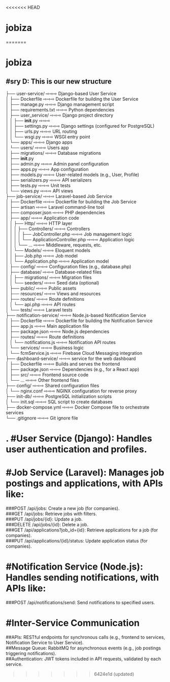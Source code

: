 <<<<<<< HEAD
# jobiza
=======
# jobiza
 #sry D: This is our new structure
 -

├── user-service/        ⇨⇨⇨         Django-based User Service<br/>
│   ├── Dockerfile       ⇨⇨⇨         Dockerfile for building the User Service<br/>
│   ├── manage.py        ⇨⇨⇨         Django management script<br/>
│   ├── requirements.txt ⇨⇨⇨         Python dependencies<br/>
│   ├── user_service/    ⇨⇨⇨         Django project directory<br/>
│   │   ├── __init__.py  ⇨⇨⇨<br/>
│   │   ├── settings.py  ⇨⇨⇨         Django settings (configured for PostgreSQL)<br/>
│   │   ├── urls.py      ⇨⇨⇨         URL routing<br/>
│   │   └── wsgi.py      ⇨⇨⇨         WSGI entry point<br/>
│   └── apps/            ⇨⇨⇨         Django apps<br/>
│       └── users/       ⇨⇨⇨         Users app<br/>
│           ├── migrations/ ⇨⇨⇨      Database migrations<br/>
│           ├── __init__.py<br/>
│           ├── admin.py   ⇨⇨⇨       Admin panel configuration<br/>
│           ├── apps.py    ⇨⇨⇨       App configuration<br/>
│           ├── models.py  ⇨⇨⇨       User-related models (e.g., User, Profile)<br/>
│           ├── serializers.py  ⇨⇨⇨    API serializers<br/>
│           ├── tests.py   ⇨⇨⇨       Unit tests<br/>
│           └── views.py   ⇨⇨⇨       API views<br/>
├── job-service/         ⇨⇨⇨         Laravel-based Job Service<br/>
│   ├── Dockerfile       ⇨⇨⇨         Dockerfile for building the Job Service<br/>
│   ├── artisan          ⇨⇨⇨         Laravel command-line tool<br/>
│   ├── composer.json    ⇨⇨⇨         PHP dependencies<br/>
│   ├── app/             ⇨⇨⇨         Application code<br/>
│   │   ├── Http/        ⇨⇨⇨         HTTP layer<br/>
│   │   │   ├── Controllers/ ⇨⇨⇨     Controllers<br/>
│   │   │   │   ├── JobController.php  ⇨⇨⇨         Job management logic<br/>
│   │   │   │   └── ApplicationController.php ⇨⇨⇨  Application logic<br/>
│   │   │   └── ...      ⇨⇨⇨         Middleware, requests, etc.<br/>
│   │   └── Models/      ⇨⇨⇨         Eloquent models<br/>
│   │       ├── Job.php  ⇨⇨⇨        Job model<br/>
│   │       └── Application.php ⇨⇨⇨  Application model<br/>
│   ├── config/          ⇨⇨⇨        Configuration files (e.g., database.php)<br/>
│   ├── database/        ⇨⇨⇨         Database-related files<br/>
│   │   ├── migrations/  ⇨⇨⇨         Migration files<br/>
│   │   └── seeders/     ⇨⇨⇨         Seed data (optional)<br/>
│   ├── public/          ⇨⇨⇨         Public assets<br/>
│   ├── resources/       ⇨⇨⇨         Views and resources<br/>
│   ├── routes/          ⇨⇨⇨         Route definitions<br/>
│   │   └── api.php      ⇨⇨⇨         API routes<br/>
│   └── tests/           ⇨⇨⇨         Laravel tests<br/>
├── notification-service/  ⇨⇨⇨         Node.js-based Notification Service<br/>
│   ├── Dockerfile       ⇨⇨⇨         Dockerfile for building the Notification Service<br/>
│   ├── app.js           ⇨⇨⇨         Main application file<br/>
│   ├── package.json     ⇨⇨⇨         Node.js dependencies<br/>
│   ├── routes/          ⇨⇨⇨         Route definitions<br/>
│   │   └── notifications.js ⇨⇨⇨      Notification API routes<br/>
│   └── services/        ⇨⇨⇨         Business logic<br/>
│       └── fcmService.js ⇨⇨⇨        Firebase Cloud Messaging integration<br/>
├── dashboard-service/    ⇨⇨⇨        service for the web dashboard<br/>
│   ├── Dockerfile        ⇨⇨⇨       Builds and serves the frontend<br/>
│   ├── package.json      ⇨⇨⇨       Dependencies (e.g., for a React app)<br/>
│   ├── src/              ⇨⇨⇨       Frontend source code<br/>
│   └── ...               ⇨⇨⇨       Other frontend files<br/>
├── config/              ⇨⇨⇨         Shared configuration files<br/>
│   └── nginx.conf       ⇨⇨⇨         NGINX configuration for reverse proxy<br/>
├── init-db/             ⇨⇨⇨         PostgreSQL initialization scripts<br/>
│   └── init.sql         ⇨⇨⇨         SQL script to create databases<br/>
├── docker-compose.yml   ⇨⇨⇨         Docker Compose file to orchestrate services<br/>
└── .gitignore           ⇨⇨⇨         Git ignore file<br/>


.
#User Service (Django): Handles user authentication and profiles.
=
#Job Service (Laravel): Manages job postings and applications, with APIs like:
=
###POST /api/jobs: Create a new job (for companies).<br/>
###GET /api/jobs: Retrieve jobs with filters.<br/>
###PUT /api/jobs/{id}: Update a job.<br/>
###DELETE /api/jobs/{id}: Delete a job.<br/>
###GET /api/applications?job_id={id}: Retrieve applications for a job (for companies).<br/>
###PUT /api/applications/{id}/status: Update application status (for companies).<br/>

#Notification Service (Node.js): Handles sending notifications, with APIs like:<br/>
=
###POST /api/notifications/send: Send notifications to specified users.<br/>

#Inter-Service Communication
=
##APIs: RESTful endpoints for synchronous calls (e.g., frontend to services, Notification Service to User Service).<br/>
##Message Queue: RabbitMQ for asynchronous events (e.g., job postings triggering notifications).<br/>
##Authentication: JWT tokens included in API requests, validated by each service.<br/>
>>>>>>> 6424e1d (updated)
